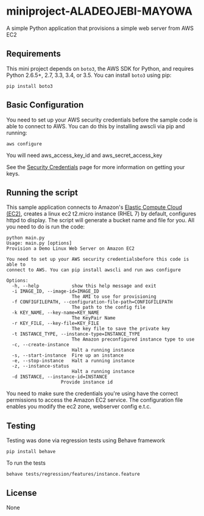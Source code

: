 # miniproject-ALADEOJEBI-MAYOWA

A simple Python application that provisions a simple web server from AWS EC2

## Requirements

This mini project depends on `boto3`, the AWS SDK for Python, and requires
Python 2.6.5+, 2.7, 3.3, 3.4, or 3.5. You can install `boto3` using pip:

    pip install boto3

## Basic Configuration

You need to set up your AWS security credentials before the sample code is able
to connect to AWS. You can do this by installing awscli via pip and running:

    aws configure

You will need aws_access_key_id and aws_secret_access_key

See the [Security Credentials](http://aws.amazon.com/security-credentials) page
for more information on getting your keys.

## Running the script

This sample application connects to Amazon's [Elastic Compute Cloud (EC2)](http://aws.amazon.com/ec2),
 creates a linux ec2 t2.micro instance (RHEL 7) by default, configures httpd to
 display. The script will generate a bucket name and file for you. All you need 
 to do is run the code:

    python main.py
    Usage: main.py [options]
    Provision a Demo Linux Web Server on Amazon EC2
   
    You need to set up your AWS security credentialsbefore this code is able to
    connect to AWS. You can pip install awscli and run aws configure
   
    Options:
      -h, --help            show this help message and exit
      -i IMAGE_ID, --image-id=IMAGE_ID
                            The AMI to use for provisioning
      -f CONFIGFILEPATH, --configuration-file-path=CONFIGFILEPATH
                            The path to the config file
      -k KEY_NAME, --key-name=KEY_NAME
                            The KeyPair Name
      -r KEY_FILE, --key-file=KEY_FILE
                            The key file to save the private key
      -t INSTANCE_TYPE, --instance-type=INSTANCE_TYPE
                            The Amazon preconfigured instance type to use
      -c, --create-instance
                            Halt a running instance
      -s, --start-instance  Fire up an instance
      -e, --stop-instance   Halt a running instance
      -z, --instance-status
                            Halt a running instance
      -d INSTANCE, --instance-id=INSTANCE
                        Provide instance id

You need to make sure the credentials you're using have the correct permissions to access the Amazon EC2 service.
The configuration file enables you modify the ec2 zone, webserver config e.t.c.

## Testing

Testing was done via regression tests using Behave framework

    pip install behave

To run the tests

    behave tests/regression/features/instance.feature

## License

None

